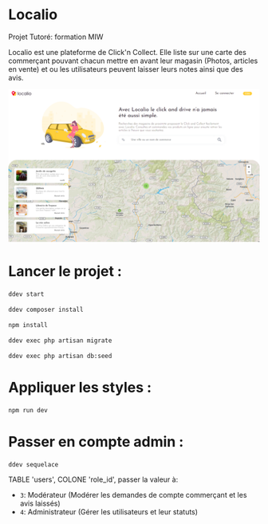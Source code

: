 # Localio

Projet Tutoré: formation MIW

Localio est une plateforme de Click'n Collect. Elle liste sur une carte des commerçant pouvant chacun mettre en avant leur magasin (Photos, articles en vente) et ou les utilisateurs peuvent laisser leurs notes ainsi que des avis.

![alt text](./public/img/photos/localio.PNG)


# Lancer le projet :

`ddev start`

`ddev composer install`

`npm install`

`ddev exec php artisan migrate`

`ddev exec php artisan db:seed`

# Appliquer les styles :

`npm run dev`

# Passer en compte admin :

`ddev sequelace`

TABLE 'users', COLONE 'role_id', passer la valeur à:

- `3`: Modérateur (Modérer les demandes de compte commerçant et les avis laissés)
- `4`: Administrateur (Gérer les utilisateurs et leur statuts)
